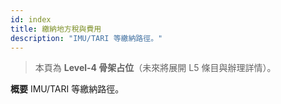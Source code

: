 ```yaml
---
id: index
title: 繳納地方稅與費用
description: "IMU/TARI 等繳納路徑。"
---
```


> 本頁為 **Level-4 骨架占位**（未來將展開 L5 條目與辦理詳情）。

**概要**
IMU/TARI 等繳納路徑。

